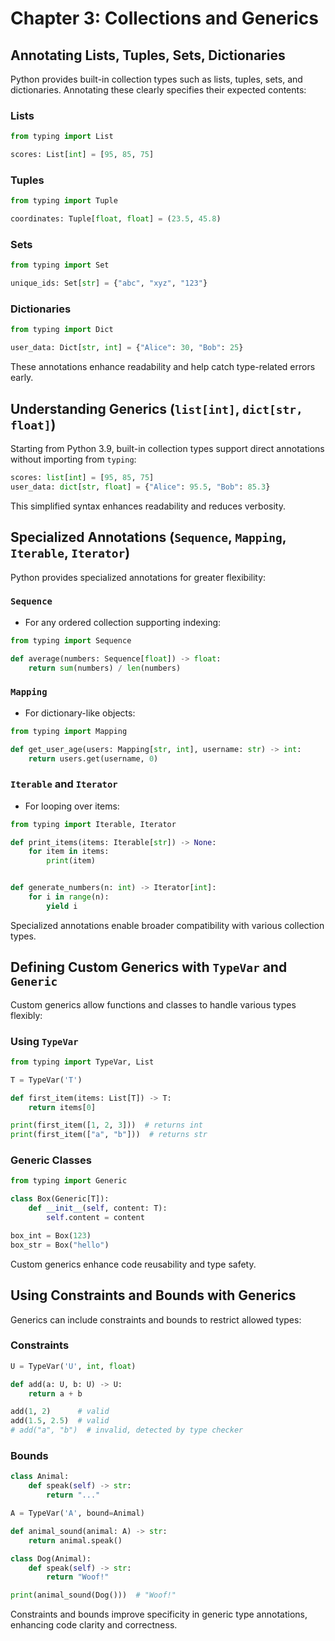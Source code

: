 # Chapter 3: Collections and Generics

## Annotating Lists, Tuples, Sets, Dictionaries

Python provides built-in collection types such as lists, tuples, sets, and dictionaries. Annotating these clearly specifies their expected contents:

### Lists

```python
from typing import List

scores: List[int] = [95, 85, 75]
```

### Tuples

```python
from typing import Tuple

coordinates: Tuple[float, float] = (23.5, 45.8)
```

### Sets

```python
from typing import Set

unique_ids: Set[str] = {"abc", "xyz", "123"}
```

### Dictionaries

```python
from typing import Dict

user_data: Dict[str, int] = {"Alice": 30, "Bob": 25}
```

These annotations enhance readability and help catch type-related errors early.

## Understanding Generics (`list[int]`, `dict[str, float]`)

Starting from Python 3.9, built-in collection types support direct annotations without importing from `typing`:

```python
scores: list[int] = [95, 85, 75]
user_data: dict[str, float] = {"Alice": 95.5, "Bob": 85.3}
```

This simplified syntax enhances readability and reduces verbosity.

## Specialized Annotations (`Sequence`, `Mapping`, `Iterable`, `Iterator`)

Python provides specialized annotations for greater flexibility:

### `Sequence`

- For any ordered collection supporting indexing:

```python
from typing import Sequence

def average(numbers: Sequence[float]) -> float:
    return sum(numbers) / len(numbers)
```

### `Mapping`

- For dictionary-like objects:

```python
from typing import Mapping

def get_user_age(users: Mapping[str, int], username: str) -> int:
    return users.get(username, 0)
```

### `Iterable` and `Iterator`

- For looping over items:

```python
from typing import Iterable, Iterator

def print_items(items: Iterable[str]) -> None:
    for item in items:
        print(item)


def generate_numbers(n: int) -> Iterator[int]:
    for i in range(n):
        yield i
```

Specialized annotations enable broader compatibility with various collection types.

## Defining Custom Generics with `TypeVar` and `Generic`

Custom generics allow functions and classes to handle various types flexibly:

### Using `TypeVar`

```python
from typing import TypeVar, List

T = TypeVar('T')

def first_item(items: List[T]) -> T:
    return items[0]

print(first_item([1, 2, 3]))  # returns int
print(first_item(["a", "b"]))  # returns str
```

### Generic Classes

```python
from typing import Generic

class Box(Generic[T]):
    def __init__(self, content: T):
        self.content = content

box_int = Box(123)
box_str = Box("hello")
```

Custom generics enhance code reusability and type safety.

## Using Constraints and Bounds with Generics

Generics can include constraints and bounds to restrict allowed types:

### Constraints

```python
U = TypeVar('U', int, float)

def add(a: U, b: U) -> U:
    return a + b

add(1, 2)      # valid
add(1.5, 2.5)  # valid
# add("a", "b")  # invalid, detected by type checker
```

### Bounds

```python
class Animal:
    def speak(self) -> str:
        return "..."

A = TypeVar('A', bound=Animal)

def animal_sound(animal: A) -> str:
    return animal.speak()

class Dog(Animal):
    def speak(self) -> str:
        return "Woof!"

print(animal_sound(Dog()))  # "Woof!"
```

Constraints and bounds improve specificity in generic type annotations, enhancing code clarity and correctness.
